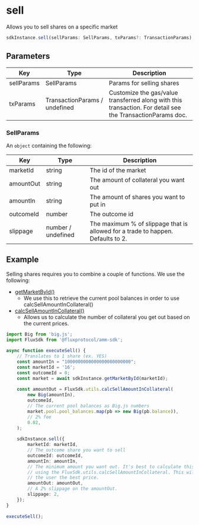 # sell

Allows you to sell shares on a specific market

```Typescript
sdkInstance.sell(sellParams: SellParams, txParams?: TransactionParams): Promise<void>;
```

## Parameters

|Key|Type|Description
|---|---|---|
|sellParams|SellParams|Params for selling shares|
|txParams|TransactionParams / undefined|Customize the gas/value transferred along with this transaction. For detail see the TransactionParams doc.

### SellParams
An `object` containing the following:

|Key|Type|Description|
|---|---|---|
|marketId|string|The id of the market
|amountOut|string|The amount of collateral you want out
|amountIn|string|The amount of shares you want to put in
|outcomeId|number|The outcome id
|slippage|number / undefined|The maximum % of slippage that is allowed for a trade to happen. Defaults to 2.

## Example
Selling shares requires you to combine a couple of functions. We use the following:

* ​[getMarketById()​](../Market/getMarketById.md)
  * We use this to retrieve the current pool balances in order to use calcSellAmountInCollateral()
* [​calcSellAmountInCollateral()​](../Utils/calcSellAmountInCollateral.md)
  * Allows us to calculate the number of collateral you get out based on the current prices.


```TypeScript
import Big from 'big.js';
import FluxSdk from '@fluxprotocol/amm-sdk';
​
async function executeSell() {
    // Translates to 1 share (ex. YES)
    const amountIn = "1000000000000000000000000";
    const marketId = '16';
    const outcomeId = 0;
    const market = await sdkInstance.getMarketById(marketId);
    
    const amountOut = FluxSdk.utils.calcSellAmountInCollateral(
        new Big(amountIn),
        outcomeId,
        // The current pool balances as Big.js numbers
        market.pool.pool_balances.map(pb => new Big(pb.balance)),
        // 2% fee
        0.02,
    );
    
    sdkInstance.sell({
        marketId: marketId,
        // The outcome share you want to sell
        outcomeId: outcomeId,
        amountIn: amountIn,
        // The minimum amount you want out. It's best to calculate this
        // using the FluxSdk.utils.calcSellAmountInCollateral. This will give
        // the user the best price.
        amountOut: amountOut,
        // A 2% slippage on the amountOut.
        slippage: 2,
    });
}
​
executeSell();
```
